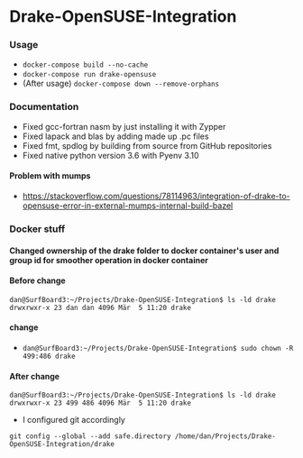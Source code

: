 # Drake-OpenSUSE-Integration

### Usage

- `docker-compose build --no-cache`
- `docker-compose run drake-opensuse`
- (After usage) `docker-compose down --remove-orphans`

### Documentation

- Fixed gcc-fortran nasm by just installing it with Zypper
- Fixed lapack and blas by adding made up .pc files
- Fixed fmt, spdlog by building from source from GitHub repositories
- Fixed native python version 3.6 with Pyenv 3.10

#### Problem with mumps
- https://stackoverflow.com/questions/78114963/integration-of-drake-to-opensuse-error-in-external-mumps-internal-build-bazel


### Docker stuff

#### Changed ownership of the drake folder to docker  container's user and group id for smoother operation in docker container


#### Before change


```
dan@SurfBoard3:~/Projects/Drake-OpenSUSE-Integration$ ls -ld drake
drwxrwxr-x 23 dan dan 4096 Mär  5 11:20 drake
```

#### change

- `dan@SurfBoard3:~/Projects/Drake-OpenSUSE-Integration$ sudo chown -R 499:486 drake
`

#### After change

```
dan@SurfBoard3:~/Projects/Drake-OpenSUSE-Integration$ ls -ld drake
drwxrwxr-x 23 499 486 4096 Mär  5 11:20 drake
```

- I configured git accordingly

`git config --global --add safe.directory /home/dan/Projects/Drake-OpenSUSE-Integration/drake`

